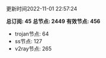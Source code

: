 更新时间2022-11-01 22:57:24

**总订阅: 45**
**总节点: 2449**
**有效节点: 456**
- trojan节点: 64
- ss节点: 127
- v2ray节点: 265
